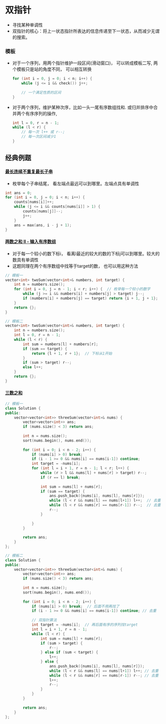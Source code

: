 # 双指针

* 寻找某种单调性
* 双指针的核心：将上一状态指针所表达的信息传递至下一状态，从而减少无谓的搜索。

### 模板

* 对于一个序列，用两个指针维护一段区间(滑动窗口)， 可以转成模板二写,  两个模板只是站的角度不同， 可以相互转换

  ```c++
  for (int i = 0, j = 0; i < n; i++) {
      while (j <= i && check()) j++;
      
      // 一个满足性质的区间
  }
  ```

  

* 对于两个序列，维护某种次序，比如一头一尾有序数组找和. 或归并排序中合并两个有序序列的操作,

  ```c++
  int l = 0, r = n - 1;
  while (l < r) {
      // 每一次 l++ 或 r--;
      // 每一次区间减少1
  }
  ```

  

## 经典例题

#### [最长连续不重复最长子串](https://www.acwing.com/problem/content/description/801/)

* 枚举每个子串结尾， 看左端点最远可以到哪里。左端点具有单调性

```c++
int ans = 0;
for (int i = 0, j = 0; i < n; i++) { 
    counts[nums[i]]++;
    while (j <= i && counts[nums[i]] > 1) {
        counts[nums[j]]--;
        j++;
    }
    ans = max(ans, i - j + 1);
}
```



#### [两数之和 II - 输入有序数组](https://leetcode-cn.com/problems/two-sum-ii-input-array-is-sorted/)

* 对于每一个较小的数下标i， 看离l最近的较大的数的下标j可以到哪里。较大的数具有单调性
* 这题同理在两个有序数组中找等于target的数， 也可以用这种方法

```c++
// 模板一
vector<int> twoSum(vector<int>& numbers, int target) {
    int n = numbers.size();
    for (int i = 0, j = n - 1; i < r; i++) {  // 枚举每一个较小的数字
        while (j >= i && numbers[i] + numbers[j] > target) j--;
        if (numbers[i] + numbers[j] == target) return {i + 1, j + 1};
    }
    return {};
}

// 模板二
vector<int> twoSum(vector<int>& numbers, int target) {
    int n = numbers.size();
    int l = 0, r = n - 1;
    while (l < r) {
        int sum = numbers[l] + numbers[r];
        if (sum == target) {
            return {l + 1, r + 1};  // 下标从1开始
        }
        if (sum > target) r--;
        else l++;
    }
    return {};
}
```





#### [三数之和](https://leetcode-cn.com/problems/3sum/)

```c++
// 模板一
class Solution {
public:
    vector<vector<int>> threeSum(vector<int>& nums) {
        vector<vector<int>> ans;
        if (nums.size() < 3) return ans;
        
        int n = nums.size();
        sort(nums.begin(), nums.end());
        
        for (int i = 0; i < n - 2; i++) {
            if (nums[i] > 0) break;
            if (i - 1 >= 0 && nums[i] == nums[i-1]) continue;
            int target = -nums[i];
            for (int l = i + 1, r = n - 1; l < r; l++) {
                while (r > l && nums[l] + nums[r] > target) r--;
                if (r == l) break;
                
                int sum = nums[l] + nums[r];
                if (sum == target) {
                    ans.push_back({nums[i], nums[l], nums[r]});
                    while (l < r && nums[l] == nums[l+1]) l++;  // 去重
                    while (l < r && nums[r] == nums[r-1]) r--;  // 去重
                    r--;
                }
                
            }
        }
        
        return ans;
    }
};

// 模板二
class Solution {
public:
    vector<vector<int>> threeSum(vector<int>& nums) {
        vector<vector<int>> ans;
        if (nums.size() < 3) return ans;
        
        int n = nums.size();
        sort(nums.begin(), nums.end());
        
        for (int i = 0; i < n - 2; i++) {
            if (nums[i] > 0) break;  // 后面不用再找了
            if (i - 1 >= 0 && nums[i] == nums[i-1]) continue; // 去重
            
            // 双指针算法
            int target = -nums[i];  // 再后面有序的序列找target
            int l = i + 1, r = n - 1;
            while (l < r) {
                int sum = nums[l] + nums[r];
                if (sum > target) {
                    r--;
                } else if (sum < target) {
                    l++;
                } else {
                    ans.push_back({nums[i], nums[l], nums[r]});
                    while (l < r && nums[l] == nums[l+1]) l++; // 去重
                    while (l < r && nums[r] == nums[r-1]) r--; // 去重
                    l++;
                    r--;
                }
            }
        }
        
        return ans;
    }
};
```



